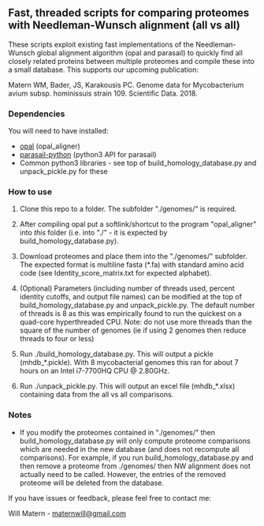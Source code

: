 ## Fast, threaded scripts for comparing proteomes with Needleman\-Wunsch alignment (all vs all) 

These scripts exploit existing fast implementations of the Needleman-Wunsch global alignment algorithm (opal and parasail) to quickly find all closely related proteins between multiple proteomes and compile these into a small database. This supports our upcoming publication:

Matern WM, Bader, JS, Karakousis PC. Genome data for Mycobacterium avium subsp. hominissuis strain 109. Scientific Data. 2018.


### Dependencies
You will need to have installed:
* [opal](https://github.com/Martinsos/opal) (opal\_aligner)
* [parasail-python](https://github.com/jeffdaily/parasail-python) (python3 API for parasail)
* Common python3 libraries - see top of build\_homology\_database.py and unpack\_pickle.py for these

### How to use
1. Clone this repo to a folder. The subfolder "./genomes/" is required.
1. After compiling opal put a softlink/shortcut to the program "opal\_aligner" into *this* folder (i.e. into "./" - it is expected by build\_homology\_database.py).
1. Download proteomes and place them into the "./genomes/" subfolder. The expected format is multiline fasta (\*.fa) with standard amino acid code (see Identity\_score\_matrix.txt for expected alphabet).

1. (Optional) Parameters (including number of threads used, percent identity cutoffs, and output file names) can be modified at the top of build\_homology\_database.py and unpack\_pickle.py. The default number of threads is 8 as this was empirically found to run the quickest on a quad-core hyperthreaded CPU. Note: do not use more threads than the square of the number of genomes (ie if using 2 genomes then reduce threads to four or less)
1. Run ./build\_homology\_database.py. This will output a pickle (mhdb\_\*.pickle). With 8 mycobacterial genomes this ran for about 7 hours on an Intel i7-7700HQ CPU @ 2.80GHz.
1. Run ./unpack\_pickle.py. This will output an excel file (mhdb\_\*.xlsx) containing data from the all vs all comparisons.

### Notes
* If you modify the proteomes contained in "./genomes/" then build\_homology\_database.py will only compute proteome comparisons which are needed in the new database (and does not recompute all comparisons). For example, if you run build\_homology\_database.py and then remove a proteome from ./genomes/ then NW alignment does not actually need to be called. However, the entries of the removed proteome will be deleted from the database.

If you have issues or feedback, please feel free to contact me:

Will Matern - maternwill@gmail.com
